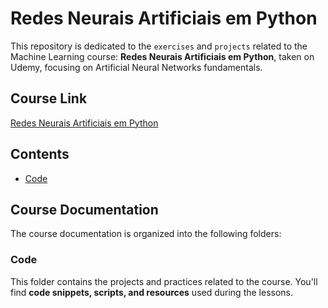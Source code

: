 # Redes Neurais Artificiais em Python

This repository is dedicated to the `exercises` and `projects` related to the Machine Learning course: **Redes Neurais Artificiais em Python**, taken on Udemy, focusing on Artificial Neural Networks fundamentals.

## Course Link
[Redes Neurais Artificiais em Python](https://www.udemy.com/course/redes-neurais-artificiais-em-python/)

## Contents
- [Code](https://github.com/kayckdelfino/public_knowledge_base/tree/main/Machine%20Learning/Udemy/Redes%20Neurais%20Artificiais%20em%20Python/Code)

## Course Documentation
The course documentation is organized into the following folders:

### Code
This folder contains the projects and practices related to the course. You'll find **code snippets, scripts, and resources** used during the lessons.